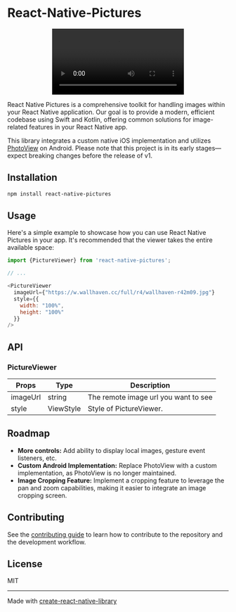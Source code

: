 # React-Native-Pictures

<div align="center">
  <video src="https://github.com/PierreCapo/react-native-pictures/assets/26744253/515ab32a-f0a2-4771-ad07-f494eee4e78d"></video>
</div>

React Native Pictures is a comprehensive toolkit for handling images within your React Native application. Our goal is to provide a modern, efficient codebase using Swift and Kotlin, offering common solutions for image-related features in your React Native app.

This library integrates a custom native iOS implementation and utilizes [PhotoView](https://github.com/Baseflow/PhotoView) on Android. Please note that this project is in its early stages—expect breaking changes before the release of v1.

## Installation

```sh
npm install react-native-pictures
```

## Usage

Here's a simple example to showcase how you can use React Native Pictures in your app.
It's recommended that the viewer takes the entire available space:

```js
import {PictureViewer} from 'react-native-pictures';

// ...

<PictureViewer
  imageUrl={"https://w.wallhaven.cc/full/r4/wallhaven-r42m09.jpg"}
  style={{
    width: "100%",
    height: "100%"
  }}
/>
```

## API

### PictureViewer

| Props | Type | Description |
| --- | --- | --- |
| imageUrl | string | The remote image url you want to see |
| style | ViewStyle | Style of PictureViewer.

## Roadmap

- **More controls:** Add ability to display local images, gesture event listeners, etc.
- **Custom Android Implementation:** Replace PhotoView with a custom implementation, as PhotoView is no longer maintained.
- **Image Cropping Feature:** Implement a cropping feature to leverage the pan and zoom capabilities, making it easier to integrate an image cropping screen.


## Contributing

See the [contributing guide](CONTRIBUTING.md) to learn how to contribute to the repository and the development workflow.

## License

MIT

---

Made with [create-react-native-library](https://github.com/callstack/react-native-builder-bob)
